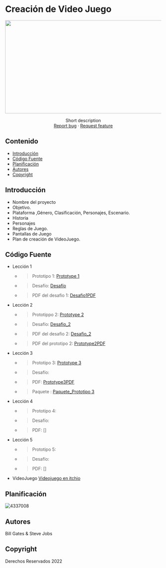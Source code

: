 # Creación de Video Juego
<p align="center">
    <img src="https://user-images.githubusercontent.com/8560750/195950148-0c0df38e-5f96-45ae-87c3-6922738c612d.jpg" alt="Logo" width=1200 height=300>

  <p align="center">
    Short description
    <br>
    <a href="https://reponame/issues/new?template=bug.md">Report bug</a>
    ·
    <a href="https://reponame/issues/new?template=feature.md&labels=feature">Request feature</a>
  </p>
</p>


## Contenido

- [Introducción](#introducción)
- [Código Fuente](#código-fuente)
- [Planificación](#planificación)
- [Autores](#autores)
- [Copyright](#copyright)


## Introducción

- Nombre del proyecto
- Objetivo.
- Plataforma ,Género, Clasificación, Personajes, Escenario.
- Historia
- Personajes
- Reglas de Juego.
- Pantallas de Juego
- Plan de creación de VideoJuego.

## Código Fuente

* Lección 1
  * > Prototipo 1: [Prototype 1](https://github.com/CreacionDeVideojuegosssGIDS4102/Prototype_1.git)
  * > Desafío: [Desafío](https://github.com/CreacionDeVideojuegosssGIDS4102/Desafio_1.git)
  * > PDF del desafio 1: [Desafio1PDF](https://drive.google.com/file/d/1VN4ev4WwhECD3mDEbPdYf_-nQ5CwtE2T/view?usp=drive_link)
* Lección 2
  * > Prototippo 2: [Prototype 2](https://github.com/CreacionDeVideojuegosssGIDS4102/Prototype_2.git)
  * > Desafío:  [Desafio_2](https://github.com/CreacionDeVideojuegosssGIDS4102/Desafio_2.git)
  * > PDF del desafio 2: [Desafio_2](https://drive.google.com/file/d/180cXQ6cDvKMxnDohblQw5_yqZlyvUIPZ/view?usp=drive_link)
  * > PDF del prototipo 2: [Prototype2PDF](https://drive.google.com/file/d/1uYa14oheE-G13GayaQj-ISNlIG_8N6Bz/view?usp=drive_link)
* Lección 3
  * > Prototipo 3: [Prototype 3](https://github.com/CreacionDeVideojuegosssGIDS4102/Prototype_3.git)
  * > Desafío: 
  * > PDF: [Prototype3PDF](https://drive.google.com/file/d/1UsOLLT-U0MQ1fJzgVYCMDNegxwv74lR-/view?usp=drive_link)
  * > Paquete : [Paquete_Prototipo 3](https://github.com/CreacionDeVideojuegosssGIDS4102/Prototype_3/blob/main/Prototype3.unitypackage)
* Lección 4
  * > Prototipo 4:
  * > Desafío: 
  * > PDF: []
* Lección 5
  * > Prototipo 5:
  * > Desafío: 
  * > PDF: []
* VideoJuego
[Videojuego en itchio](https://fernandofchr.itch.io/shootlife)


## Planificación

![4337008](https://user-images.githubusercontent.com/8560750/195951617-083a7e4d-323d-47b5-8e5e-529ded31bc06.jpg)

## Autores
Bill Gates & Steve Jobs

## Copyright
Derechos Reservados 2022
